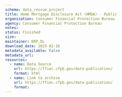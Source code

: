 ```yaml
---
schema: data_rescue_project 
title: Home Mortgage Disclosure Act (HMDA) - Public
organization: Consumer Financial Protection Bureau
agency: Consumer Financial Protection Bureau
notes: 
status: Finished
size: 
maintainer: DRP,DL
download_date: 2025-02-16
metadata_available: False
metadata_url: 
resources:
  - name: Data Source
    url: https://ffiec.cfpb.gov/data-publication/
    format: html
  - name: Link to archive
    url: https://ffiec.cfpb.gov/data-publication/
    format: 
---
```

